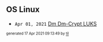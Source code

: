 ## OS Linux


* <code>Apr 01, 2021</code> [Dm Dm-Crypt LUKS](2021-04-01T10-13-55-dm-dm-crypt-luks.md)

<sup><sub>generated 17 Apr 2021 09:13:49 by <a href='https://github.com/senorprogrammer/til'>til</a></sub></sup>

